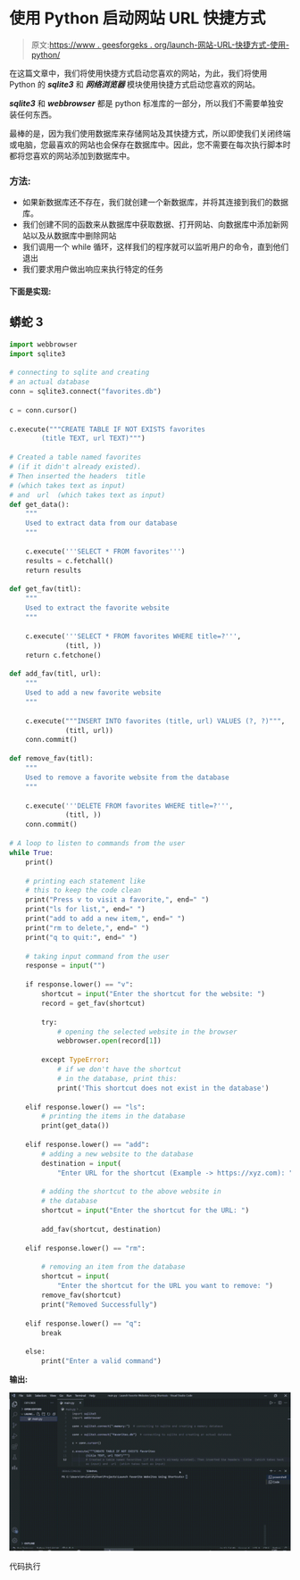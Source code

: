 # 使用 Python 启动网站 URL 快捷方式

> 原文:[https://www . geesforgeks . org/launch-网站-URL-快捷方式-使用-python/](https://www.geeksforgeeks.org/launch-website-url-shortcut-using-python/)

在这篇文章中，我们将使用快捷方式启动您喜欢的网站，为此，我们将使用 Python 的 ***sqlite3*** 和 ***网络浏览器*** 模块使用快捷方式启动您喜欢的网站。

***sqlite3*** 和 ***webbrowser*** 都是 python 标准库的一部分，所以我们不需要单独安装任何东西。

最棒的是，因为我们使用数据库来存储网站及其快捷方式，所以即使我们关闭终端或电脑，您最喜欢的网站也会保存在数据库中。因此，您不需要在每次执行脚本时都将您喜欢的网站添加到数据库中。

### 方法:

*   如果新数据库还不存在，我们就创建一个新数据库，并将其连接到我们的数据库。
*   我们创建不同的函数来从数据库中获取数据、打开网站、向数据库中添加新网站以及从数据库中删除网站
*   我们调用一个 while 循环，这样我们的程序就可以监听用户的命令，直到他们退出
*   我们要求用户做出响应来执行特定的任务

#### 下面是实现:

## 蟒蛇 3

```py
import webbrowser  
import sqlite3        

# connecting to sqlite and creating
# an actual database
conn = sqlite3.connect("favorites.db")

c = conn.cursor()

c.execute("""CREATE TABLE IF NOT EXISTS favorites
        (title TEXT, url TEXT)""")

# Created a table named favorites
# (if it didn't already existed).
# Then inserted the headers  title 
# (which takes text as input)
# and  url  (which takes text as input)
def get_data():
    """
    Used to extract data from our database
    """

    c.execute('''SELECT * FROM favorites''')
    results = c.fetchall()
    return results

def get_fav(titl):
    """
    Used to extract the favorite website
    """

    c.execute('''SELECT * FROM favorites WHERE title=?''',
              (titl, ))
    return c.fetchone()

def add_fav(titl, url):
    """
    Used to add a new favorite website
    """

    c.execute("""INSERT INTO favorites (title, url) VALUES (?, ?)""",
              (titl, url))
    conn.commit()

def remove_fav(titl):
    """
    Used to remove a favorite website from the database
    """

    c.execute('''DELETE FROM favorites WHERE title=?''',
              (titl, ))
    conn.commit()

# A loop to listen to commands from the user
while True:
    print()

    # printing each statement like 
    # this to keep the code clean
    print("Press v to visit a favorite,", end=" ")
    print("ls for list,", end=" ")
    print("add to add a new item,", end=" ")
    print("rm to delete,", end=" ")
    print("q to quit:", end=" ")

    # taking input command from the user
    response = input("")

    if response.lower() == "v":
        shortcut = input("Enter the shortcut for the website: ")
        record = get_fav(shortcut)

        try:
            # opening the selected website in the browser
            webbrowser.open(record[1])

        except TypeError:
            # if we don't have the shortcut 
            # in the database, print this:
            print('This shortcut does not exist in the database')

    elif response.lower() == "ls":
        # printing the items in the database
        print(get_data())

    elif response.lower() == "add":
        # adding a new website to the database
        destination = input(
            "Enter URL for the shortcut (Example -> https://xyz.com): ")

        # adding the shortcut to the above website in
        # the database
        shortcut = input("Enter the shortcut for the URL: ")

        add_fav(shortcut, destination)

    elif response.lower() == "rm":

        # removing an item from the database
        shortcut = input(
            "Enter the shortcut for the URL you want to remove: ")
        remove_fav(shortcut)
        print("Removed Successfully")

    elif response.lower() == "q":
        break

    else:
        print("Enter a valid command")
```

**输出:**

![](img/636147b3319e3d5be3d17b7fc1e3396a.png)

代码执行